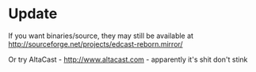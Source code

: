 # Update #

If you want binaries/source, they may still be available at http://sourceforge.net/projects/edcast-reborn.mirror/

Or try AltaCast - http://www.altacast.com - apparently it's shit don't stink